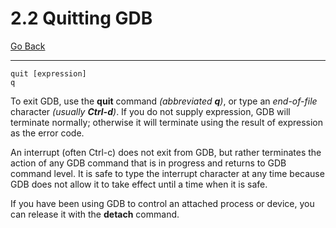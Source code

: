 # 2.2 Quitting GDB

[Go Back](./README.md)

----

```
quit [expression]
q
```

To exit GDB, use the **quit** command _(abbreviated **q**)_, or type an _end-of-file_ character _(usually **Ctrl-d**)_. If you do not supply expression, GDB will terminate normally; otherwise it will terminate using the result of expression as the error code.

An interrupt (often Ctrl-c) does not exit from GDB, but rather terminates the action of any GDB command that is in progress and returns to GDB command level. It is safe to type the interrupt character at any time because GDB does not allow it to take effect until a time when it is safe.

If you have been using GDB to control an attached process or device, you can release it with the **detach** command.

